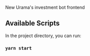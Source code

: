 New Urama's investment bot frontend

## Available Scripts

In the project directory, you can run:

### `yarn start`
